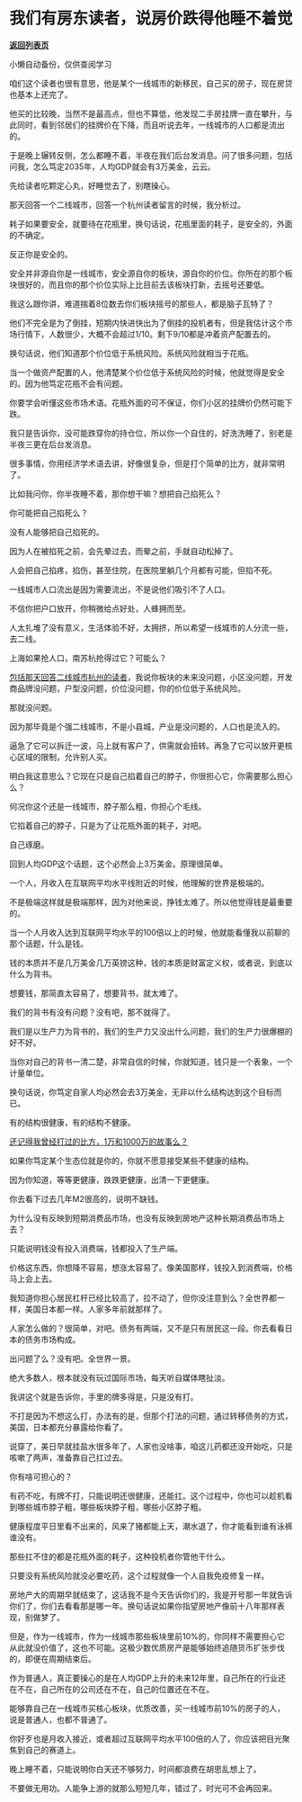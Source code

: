# 我们有房东读者，说房价跌得他睡不着觉

[**返回列表页**](/gzh/记忆承载3)

小懒自动备份，仅供查阅学习

咱们这个读者也很有意思，他是某个一线城市的新移民，自己买的房子，现在房贷也基本上还完了。  

他买的比较晚，当然不是最高点，但也不算低，他发现二手房挂牌一直在攀升，与此同时，看到邻居们的挂牌价在下降，而且听说去年，一线城市的人口都是流出的。  

于是晚上辗转反侧，怎么都睡不着，半夜在我们后台发消息。问了很多问题，包括问我，怎么笃定2035年，人均GDP就会有3万美金，云云。

先给读者吃颗定心丸，好睡觉去了，别瞎操心。  

那天回答一个二线城市，回答一个杭州读者留言的时候，我分析过。  

耗子如果要安全，就要待在花瓶里，换句话说，花瓶里面的耗子，是安全的，外面的不确定。  

反正你是安全的。  

安全并非源自你是一线城市，安全源自你的板块，源自你的价位。你所在的那个板块很好的，而且你的那个价位实际上比目前去该板块打新，去摇号还要低。  

我这么跟你讲，难道揣着8位数去你们板块摇号的那些人，都是脑子瓦特了？  

他们不完全是为了倒挂，短期内快进快出为了倒挂的投机者有，但是我估计这个市场行情下，人数很少，大概不会超过1/10。剩下9/10都是冲着资产配置去的。  

换句话说，他们知道那个价位低于系统风险。系统风险就相当于花瓶。  

当一个做资产配置的人，他清楚某个价位低于系统风险的时候，他就觉得是安全的。因为他笃定花瓶不会有问题。  

你要学会听懂这些市场术语。花瓶外面的可不保证，你们小区的挂牌价仍然可能下跌。

我只是告诉你，没可能跌穿你的持仓位，所以你一个自住的，好洗洗睡了，别老是半夜三更在后台发消息。

很多事情，你用经济学术语去讲，好像很复杂，但是打个简单的比方，就非常明了。

比如我问你，你半夜睡不着，那你想干嘛？想把自己掐死么？

你可能把自己掐死么？

没有人能够把自己掐死的。  

因为人在被掐死之前，会先晕过去，而晕之前，手就自动松掉了。

人会把自己掐疼，掐伤，甚至住院，在医院里躺几个月都有可能，但掐不死。  

一线城市人口流出是因为需要流出，不是说他们吸引不了人口。  

不信你把户口放开，你稍微给点好处，人蜂拥而至。  

人太扎堆了没有意义，生活体验不好，太拥挤，所以希望一线城市的人分流一些，去二线。  

上海如果抢人口，南苏杭抢得过它？可能么？  

[包括那天回答二线城市杭州的读者](http://mp.weixin.qq.com/s?__biz=MzU3NDc5Nzc0NQ==&mid=2247524166&idx=1&sn=3e93fcaab9bb2797f4bf8145f4bf0280&chksm=fd2e3d98ca59b48e292f5e3a599d6e46fb3b43006253f1b08195ccace702726c36b8259efbf8&scene=21#wechat_redirect)，我说你板块的未来没问题，小区没问题，开发商品牌没问题，户型没问题，价位没问题，你的价位低于系统风险。  

那就没问题。

因为那毕竟是个强二线城市，不是小县城，产业是没问题的，人口也是流入的。  

逼急了它可以拆迁一波，马上就有客户了，供需就会扭转。再急了它可以放开更核心区域的限制，允许别人买。

明白我这意思么？它现在只是自己掐着自己的脖子，你很担心它，你需要那么担心么？  

何况你这个还是一线城市，脖子那么粗，你担心个毛线。

它掐着自己的脖子，只是为了让花瓶外面的耗子，对吧。  

自己琢磨。  

回到人均GDP这个话题，这个必然会上3万美金。原理很简单。

一个人，月收入在互联网平均水平线附近的时候，他理解的世界是极端的。

不是极端这样就是极端那样，因为对他来说，挣钱太难了。所以他觉得钱是最重要的。  

当一个人月收入达到互联网平均水平的100倍以上的时候，他就能看懂我以前聊的那个话题，什么是钱。

钱的本质并不是几万美金几万英镑这种，钱的本质是财富定义权，或者说，到底以什么为背书。

想要钱，那简直太容易了，想要背书，就太难了。  

我们的背书有没有问题？没有吧，那不就得了。  

我们是以生产力为背书的，我们的生产力又没出什么问题，我们的生产力很爆棚的好不好。

当你对自己的背书一清二楚，非常自信的时候，你就知道，钱只是一个表象，一个计量单位。  

换句话说，你笃定自家人均必然会去3万美金，无非以什么结构达到这个目标而已。

有的结构很健康，有的结构不健康。

[还记得我曾经打过的比方，1万和1000万的故事么？  
](https://mp.weixin.qq.com/s?__biz=MzU0MjYwNDU2Mw==&mid=2247511242&idx=1&sn=84b21a908e604836dc2ce9b74a941d15&chksm=fb1ac0b6cc6d49a08ba281907fe717adaf9bbe064b1e86212a8d32cfc9d55fcf6724746e6179&scene=21#wechat_redirect)

如果你笃定某个生态位就是你的，你就不愿意接受某些不健康的结构。  

因为你知道，等等更健康，跌跌更健康，出清一下更健康。  

你去看下过去几年M2很高的，说明不缺钱。  

为什么没有反映到短期消费品市场，也没有反映到房地产这种长期消费品市场上去？  

只能说明钱没有投入消费端，钱都投入了生产端。

价格这东西，你想降不容易，想涨太容易了。像美国那样，钱投入到消费端，价格马上会上去。  

我知道你担心居民杠杆已经比较高了，拉不动了，但你没注意到么？全世界都一样，美国日本都一样。人家多年前就那样了。  

人家怎么做的？很简单，对吧。债务有两端，又不是只有居民这一段。你去看看日本的债务市场构成。

出问题了么？没有吧。全世界一景。

绝大多数人，根本就没有玩过国际市场，每天听自媒体瞎扯淡。  

我讲这个就是告诉你，手里的牌多得是，只是没有打。  

不打是因为不想这么打，办法有的是，但那个打法的问题，通过转移债务的方式，美国，日本都充分暴露给你看了。  

说穿了，美日早就挂盐水很多年了，人家也没啥事，咱这儿药都还没开始吃，只是咳嗽了两声，准备靠自己扛过去。  

你有啥可担心的？  

有药不吃，有牌不打，只能说明还很健康，还能扛。这个过程中，你也可以趁机看到哪些城市脖子粗，哪些板块脖子粗，哪些小区脖子粗。  

健康程度平日里看不出来的，风来了猪都能上天，潮水退了，你才能看到谁有泳裤谁没有。

那些扛不住的都是花瓶外面的耗子，这种投机者你管他干什么。  

只要没有系统风险就没必要吃药，这个过程就像一个人自我免疫修复一样。  

房地产大的周期早就结束了，这话我不是今天告诉你们的，我是开号那一年就告诉你们了，你们去看看那是哪一年。换句话说如果你指望房地产像前十八年那样表现，别做梦了。

但是，作为一线城市，作为一线城市那些板块里前10%的，你同样不需要担心它从此就没价值了，这也不可能。这极少数优质房产是能够始终追随货币扩张步伐的，即便在周期结束后。

作为普通人，真正要操心的是在人均GDP上升的未来12年里，自己所在的行业还在不在，自己所在的公司还在不在，自己的位置还在不在。  

能够靠自己在一线城市买核心板块，优质改善，买一线城市前10%的房子的人，说是普通人，也都不普通了。  

你好歹也是月收入接近，或者超过互联网平均水平100倍的人了，你应该把目光聚焦到自己的赛道上。

晚上睡不着，只能说明你白天还不够努力，时间都浪费在胡思乱想上了。  

不要做无用功。人能争上游的就那么短短几年，错过了，时光可不会再回来。

